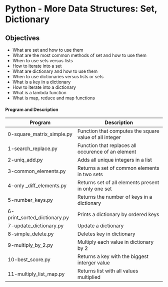 # Python - More Data Structures: Set, Dictionary

## Objectives
 * What are set and how to use them
 * What are the most common methods of set and how to use them
 * When to use sets versus lists
 * How to iterate into a set
 * What are dictionary and how to use them
 * When to use dictionaries versus lists or sets
 * What is a key in a dictionary
 * How to iterate into a dictionary
 * What is a lambda function
 * What is map, reduce and map functions

#### Program and Description

Program                      | Description
---------------------------- | ------------------------------------------------------
0-square_matrix_simple.py    | Function that computes the square value of all integer
1-search_replace.py          | Function that replaces all occurence of an element
2-uniq_add.py                | Adds all unique integers in a list
3-common_elements.py         | Returns a set of common elements in two sets
4-only _diff_elements.py     | Returns set of all elements present in only one set
5-number_keys.py             | Returns the number of keys in a dictionary
6-print_sorted_dictionary.py | Prints a dictionary by ordered keys
7-update_dictionary.py       | Update a dictionary
8-simple_delete.py           | Deletes key in dictionary
9-multiply_by_2.py           | Multiply each value in dictionary by 2
10-best_score.py             | Returns a key with the biggest interger value
11-multiply_list_map.py      | Returns list with all values multiplied 